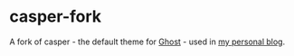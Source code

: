 # casper-fork

A fork of casper - the default theme for [Ghost](http://github.com/tryghost/ghost/) - used in [my personal blog](http://blog.gldraphael.com).
